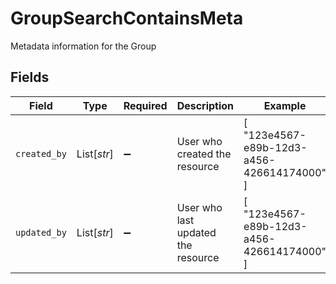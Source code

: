 # GroupSearchContainsMeta

Metadata information for the Group


## Fields

| Field                                      | Type                                       | Required                                   | Description                                | Example                                    |
| ------------------------------------------ | ------------------------------------------ | ------------------------------------------ | ------------------------------------------ | ------------------------------------------ |
| `created_by`                               | List[*str*]                                | :heavy_minus_sign:                         | User who created the resource              | [<br/>"123e4567-e89b-12d3-a456-426614174000"<br/>] |
| `updated_by`                               | List[*str*]                                | :heavy_minus_sign:                         | User who last updated the resource         | [<br/>"123e4567-e89b-12d3-a456-426614174000"<br/>] |